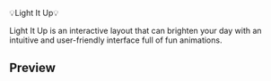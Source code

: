 💡Light It Up💡

Light It Up is an interactive layout that can brighten your day with an intuitive and user-friendly interface full of fun animations.

## Preview
